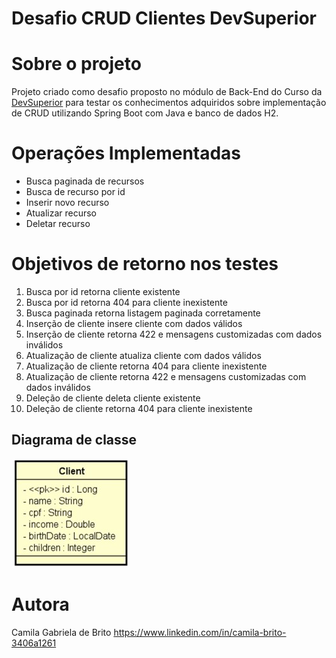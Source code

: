 # Desafio CRUD Clientes DevSuperior

# Sobre o projeto
Projeto criado como desafio proposto no módulo de Back-End do Curso da [DevSuperior](https://devsuperior.com "Site da DevSuperior") para testar os conhecimentos adquiridos sobre implementação de CRUD utilizando Spring Boot com Java e banco de dados H2.

# Operações Implementadas

- Busca paginada de recursos
- Busca de recurso por id
- Inserir novo recurso
- Atualizar recurso
- Deletar recurso

# Objetivos de retorno nos testes

1. Busca por id retorna cliente existente
2. Busca por id retorna 404 para cliente inexistente
3. Busca paginada retorna listagem paginada corretamente
4. Inserção de cliente insere cliente com dados válidos
5. Inserção de cliente retorna 422 e mensagens customizadas com dados inválidos
6. Atualização de cliente atualiza cliente com dados válidos
7. Atualização de cliente retorna 404 para cliente inexistente
8. Atualização de cliente retorna 422 e mensagens customizadas com dados inválidos
9. Deleção de cliente deleta cliente existente
10. Deleção de cliente retorna 404 para cliente inexistente


## Diagrama de classe
![Diagrama de classe](https://github.com/camilagbrito/Desafio-Crud-Clients/blob/main/assets/Diagrama%20cliente.jpg)

# Autora

Camila Gabriela de Brito
https://www.linkedin.com/in/camila-brito-3406a1261
